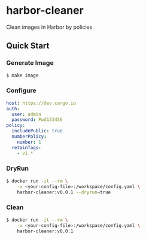 # harbor-cleaner
Clean images in Harbor by policies.

## Quick Start 

### Generate Image

```bash
$ make image
```

### Configure

```yaml
host: https://dev.cargo.io
auth:
  user: admin
  password: Pwd123456
policy:
  includePublic: true
  numberPolicy:
    number: 1
  retainTags:
    - v1.*
```

### DryRun

```bash
$ docker run -it --rm \
    -v <your-config-file>:/workspace/config.yaml \
    harbor-cleaner:v0.0.1 --dryrun=true
```

### Clean

```bash
$ docker run -it --rm \
    -v <your-config-file>:/workspace/config.yaml \
    harbor-cleaner:v0.0.1
```